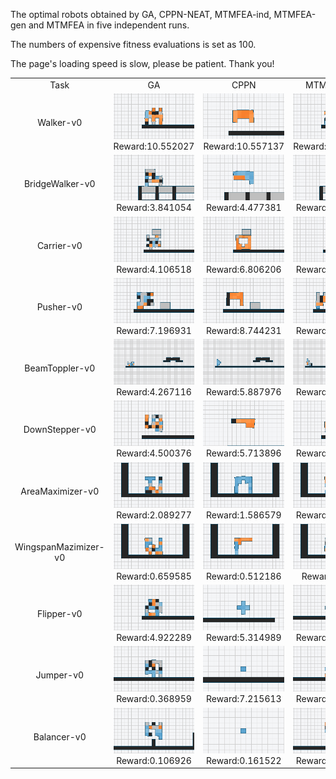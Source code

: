 The optimal robots obtained by GA, CPPN-NEAT, MTMFEA-ind, MTMFEA-gen and MTMFEA in five independent runs.

The numbers of expensive fitness evaluations is set as 100.

The page's loading speed is slow, please be patient. Thank you!

<table>
<tr>
<td><center>Task</center></td>
<td><center>GA</center></td>
<td><center>CPPN</center></td>
<td><center>MTMFEA-ind</center></td>
<td><center>MTMFEA-gen</center></td>
<td><center>MTMFEA</center></td>
</tr>
<tr>
<td><center>Walker-v0</center></td>
<td><center><img src="https://github.com/JiliangZhao/MTMF-GIFs/blob/main/gifs/Walker-v0_GA_10.552027.gif" />Reward:10.552027</center></td>
<td><center><img src="https://github.com/JiliangZhao/MTMF-GIFs/blob/main/gifs/Walker-v0_CPPN_10.557137.gif" />Reward:10.557137</center></td>
<td><center><img src="https://github.com/JiliangZhao/MTMF-GIFs/blob/main/gifs/Walker-v0_MTMF-ind_10.563808.gif" />Reward:10.563808</center></td>
<td><center><img src="https://github.com/JiliangZhao/MTMF-GIFs/blob/main/gifs/Walker-v0_MTMF-gen_10.598824.gif" />Reward:10.598824</center></td>
<td><center><img src="https://github.com/JiliangZhao/MTMF-GIFs/blob/main/gifs/Walker-v0_MTMF_10.596672.gif" />Reward:10.596672</center></td>
</tr>
<tr>
<td><center>BridgeWalker-v0</center></td>
<td><center><img src="https://github.com/JiliangZhao/MTMF-GIFs/blob/main/gifs/BridgeWalker-v0_GA_3.841054.gif" />Reward:3.841054</center></td>
<td><center><img src="https://github.com/JiliangZhao/MTMF-GIFs/blob/main/gifs/BridgeWalker-v0_CPPN_4.477381.gif" />Reward:4.477381</center></td>
<td><center><img src="https://github.com/JiliangZhao/MTMF-GIFs/blob/main/gifs/BridgeWalker-v0_MTMF-ind_3.999349.gif" />Reward:3.999349</center></td>
<td><center><img src="https://github.com/JiliangZhao/MTMF-GIFs/blob/main/gifs/BridgeWalker-v0_MTMF-gen_4.418582.gif" />Reward:4.418582</center></td>
<td><center><img src="https://github.com/JiliangZhao/MTMF-GIFs/blob/main/gifs/BridgeWalker-v0_MTMF_6.575742.gif" />Reward:6.575742</center></td>
</tr>
<tr>
<td><center>Carrier-v0</center></td>
<td><center><img src="https://github.com/JiliangZhao/MTMF-GIFs/blob/main/gifs/Carrier-v0_GA_4.106518.gif" />Reward:4.106518</center></td>
<td><center><img src="https://github.com/JiliangZhao/MTMF-GIFs/blob/main/gifs/Carrier-v0_CPPN_6.806206.gif" />Reward:6.806206</center></td>
<td><center><img src="https://github.com/JiliangZhao/MTMF-GIFs/blob/main/gifs/Carrier-v0_MTMF-ind_4.712373.gif" />Reward:4.712373</center></td>
<td><center><img src="https://github.com/JiliangZhao/MTMF-GIFs/blob/main/gifs/Carrier-v0_MTMF-gen_7.3655.gif" />Reward:7.3655</center></td>
<td><center><img src="https://github.com/JiliangZhao/MTMF-GIFs/blob/main/gifs/Carrier-v0_MTMF_10.518.gif" />Reward:10.518</center></td>
</tr>
<tr>
<td><center>Pusher-v0</center></td>
<td><center><img src="https://github.com/JiliangZhao/MTMF-GIFs/blob/main/gifs/Pusher-v0_GA_7.196931.gif" />Reward:7.196931</center></td>
<td><center><img src="https://github.com/JiliangZhao/MTMF-GIFs/blob/main/gifs/Pusher-v0_CPPN_8.744231.gif" />Reward:8.744231</center></td>
<td><center><img src="https://github.com/JiliangZhao/MTMF-GIFs/blob/main/gifs/Pusher-v0_MTMF-ind_8.022912.gif" />Reward:8.022912</center></td>
<td><center><img src="https://github.com/JiliangZhao/MTMF-GIFs/blob/main/gifs/Pusher-v0_MTMF-gen_10.399149.gif" />Reward:10.399149</center></td>
<td><center><img src="https://github.com/JiliangZhao/MTMF-GIFs/blob/main/gifs/Pusher-v0_MTMF_12.944463.gif" />Reward:12.944463</center></td>
</tr>
<tr>
<td><center>BeamToppler-v0</center></td>
<td><center><img src="https://github.com/JiliangZhao/MTMF-GIFs/blob/main/gifs/BeamToppler-v0_GA_4.267116.gif" />Reward:4.267116</center></td>
<td><center><img src="https://github.com/JiliangZhao/MTMF-GIFs/blob/main/gifs/BeamToppler-v0_CPPN_5.887976.gif" />Reward:5.887976</center></td>
<td><center><img src="https://github.com/JiliangZhao/MTMF-GIFs/blob/main/gifs/BeamToppler-v0_MTMF-ind_4.828001.gif" />Reward:4.828001</center></td>
<td><center><img src="https://github.com/JiliangZhao/MTMF-GIFs/blob/main/gifs/BeamToppler-v0_MTMF-gen_9.949821.gif" />Reward:9.949821</center></td>
<td><center><img src="https://github.com/JiliangZhao/MTMF-GIFs/blob/main/gifs/BeamToppler-v0_MTMF_11.255433.gif" />Reward:11.255433</center></td>
</tr>
<tr>
<td><center>DownStepper-v0</center></td>
<td><center><img src="https://github.com/JiliangZhao/MTMF-GIFs/blob/main/gifs/DownStepper-v0_GA_4.500376.gif" />Reward:4.500376</center></td>
<td><center><img src="https://github.com/JiliangZhao/MTMF-GIFs/blob/main/gifs/DownStepper-v0_CPPN_5.713896.gif" />Reward:5.713896</center></td>
<td><center><img src="https://github.com/JiliangZhao/MTMF-GIFs/blob/main/gifs/DownStepper-v0_MTMF-ind_6.558765.gif" />Reward:6.558765</center></td>
<td><center><img src="https://github.com/JiliangZhao/MTMF-GIFs/blob/main/gifs/DownStepper-v0_MTMF-gen_9.048626.gif" />Reward:9.048626</center></td>
<td><center><img src="https://github.com/JiliangZhao/MTMF-GIFs/blob/main/gifs/DownStepper-v0_MTMF_9.087427.gif" />Reward:9.087427</center></td>
</tr>
<tr>
<td><center>AreaMaximizer-v0</center></td>
<td><center><img src="https://github.com/JiliangZhao/MTMF-GIFs/blob/main/gifs/AreaMaximizer-v0_GA_2.089277.gif" />Reward:2.089277</center></td>
<td><center><img src="https://github.com/JiliangZhao/MTMF-GIFs/blob/main/gifs/AreaMaximizer-v0_CPPN_1.586579.gif" />Reward:1.586579</center></td>
<td><center><img src="https://github.com/JiliangZhao/MTMF-GIFs/blob/main/gifs/AreaMaximizer-v0_MTMF-ind_1.895766.gif" />Reward:1.895766</center></td>
<td><center><img src="https://github.com/JiliangZhao/MTMF-GIFs/blob/main/gifs/AreaMaximizer-v0_MTMF-gen_2.338456.gif" />Reward:2.338456</center></td>
<td><center><img src="https://github.com/JiliangZhao/MTMF-GIFs/blob/main/gifs/AreaMaximizer-v0_MTMF_2.939089.gif" />Reward:2.939089</center></td>
</tr>
<tr>
<td><center>WingspanMazimizer-v0</center></td>
<td><center><img src="https://github.com/JiliangZhao/MTMF-GIFs/blob/main/gifs/WingspanMazimizer-v0_GA_0.659585.gif" />Reward:0.659585</center></td>
<td><center><img src="https://github.com/JiliangZhao/MTMF-GIFs/blob/main/gifs/WingspanMazimizer-v0_CPPN_0.512186.gif" />Reward:0.512186</center></td>
<td><center><img src="https://github.com/JiliangZhao/MTMF-GIFs/blob/main/gifs/WingspanMazimizer-v0_MTMF-ind_0.7202.gif" />Reward:0.7202</center></td>
<td><center><img src="https://github.com/JiliangZhao/MTMF-GIFs/blob/main/gifs/WingspanMazimizer-v0_MTMF-gen_0.879142.gif" />Reward:0.879142</center></td>
<td><center><img src="https://github.com/JiliangZhao/MTMF-GIFs/blob/main/gifs/WingspanMazimizer-v0_MTMF_0.889779.gif" />Reward:0.889779</center></td>
</tr>
<tr>
<td><center>Flipper-v0</center></td>
<td><center><img src="https://github.com/JiliangZhao/MTMF-GIFs/blob/main/gifs/Flipper-v0_GA_4.922289.gif" />Reward:4.922289</center></td>
<td><center><img src="https://github.com/JiliangZhao/MTMF-GIFs/blob/main/gifs/Flipper-v0_CPPN_5.314989.gif" />Reward:5.314989</center></td>
<td><center><img src="https://github.com/JiliangZhao/MTMF-GIFs/blob/main/gifs/Flipper-v0_MTMF-ind_4.866282.gif" />Reward:4.866282</center></td>
<td><center><img src="https://github.com/JiliangZhao/MTMF-GIFs/blob/main/gifs/Flipper-v0_MTMF-gen_5.775614.gif" />Reward:5.775614</center></td>
<td><center><img src="https://github.com/JiliangZhao/MTMF-GIFs/blob/main/gifs/Flipper-v0_MTMF_33.398035.gif" />Reward:33.398035</center></td>
</tr>
<tr>
<td><center>Jumper-v0</center></td>
<td><center><img src="https://github.com/JiliangZhao/MTMF-GIFs/blob/main/gifs/Jumper-v0_GA_0.368959.gif" />Reward:0.368959</center></td>
<td><center><img src="https://github.com/JiliangZhao/MTMF-GIFs/blob/main/gifs/Jumper-v0_CPPN_7.215613.gif" />Reward:7.215613</center></td>
<td><center><img src="https://github.com/JiliangZhao/MTMF-GIFs/blob/main/gifs/Jumper-v0_MTMF-ind_0.662238.gif" />Reward:0.662238</center></td>
<td><center><img src="https://github.com/JiliangZhao/MTMF-GIFs/blob/main/gifs/Jumper-v0_MTMF-gen_1.311676.gif" />Reward:1.311676</center></td>
<td><center><img src="https://github.com/JiliangZhao/MTMF-GIFs/blob/main/gifs/Jumper-v0_MTMF_3.786641.gif" />Reward:3.786641</center></td>
</tr>
<tr>
<td><center>Balancer-v0</center></td>
<td><center><img src="https://github.com/JiliangZhao/MTMF-GIFs/blob/main/gifs/Balancer-v0_GA_0.106926.gif" />Reward:0.106926</center></td>
<td><center><img src="https://github.com/JiliangZhao/MTMF-GIFs/blob/main/gifs/Balancer-v0_CPPN_0.161522.gif" />Reward:0.161522</center></td>
<td><center><img src="https://github.com/JiliangZhao/MTMF-GIFs/blob/main/gifs/Balancer-v0_MTMF-ind_0.154397.gif" />Reward:0.154397</center></td>
<td><center><img src="https://github.com/JiliangZhao/MTMF-GIFs/blob/main/gifs/Balancer-v0_MTMF-gen_0.161726.gif" />Reward:0.161726</center></td>
<td><center><img src="https://github.com/JiliangZhao/MTMF-GIFs/blob/main/gifs/Balancer-v0_MTMF_0.173935.gif" />Reward:0.173935</center></td>
</tr>
</table>
